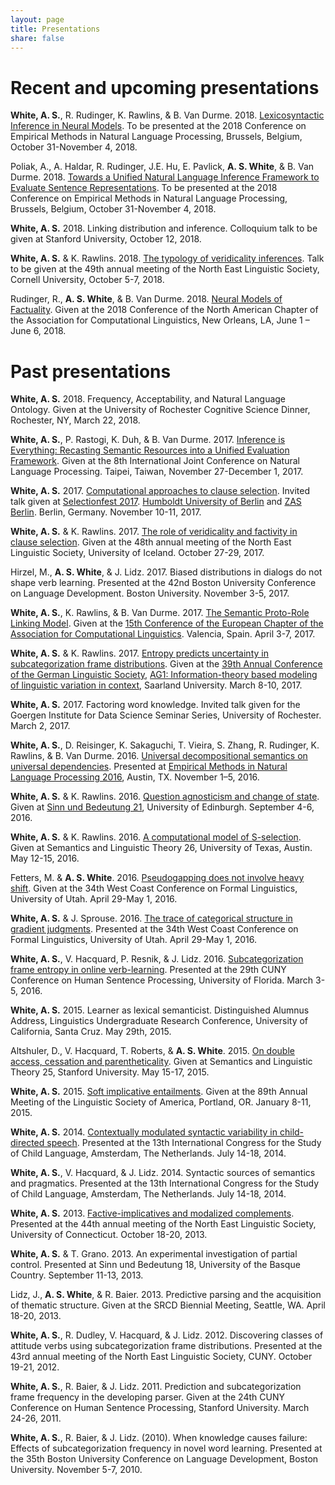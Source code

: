 ```yaml
---
layout: page
title: Presentations
share: false
---
```


# Recent and upcoming presentations

**White, A. S.**, R. Rudinger, K. Rawlins, & B. Van Durme. 2018. [Lexicosyntactic Inference in Neural Models](https://arxiv.org/pdf/1808.06232.pdf). To be presented at the 2018 Conference on Empirical Methods in Natural Language Processing, Brussels, Belgium, October 31-November 4, 2018.

Poliak, A., A. Haldar, R. Rudinger, J.E. Hu, E. Pavlick, **A. S. White**, & B. Van Durme. 2018. [Towards a Unified Natural Language Inference Framework to Evaluate Sentence Representations](https://arxiv.org/pdf/1804.08207). To be presented at the 2018 Conference on Empirical Methods in Natural Language Processing, Brussels, Belgium, October 31-November 4, 2018.

**White, A. S.** 2018. Linking distribution and inference. Colloquium talk to be given at Stanford University, October 12, 2018.

**White, A. S.** & K. Rawlins. 2018. [The typology of veridicality inferences](presentations/slides/white_nels49_slides.pdf). Talk to be given at the 49th annual meeting of the North East Linguistic Society, Cornell University, October 5-7, 2018.

Rudinger, R., **A. S. White**, & B. Van Durme. 2018. [Neural Models of Factuality](presentations/slides/rudinger_naacl2018_slides.pdf). Given at the 2018 Conference of the North American Chapter of the Association for Computational Linguistics, New Orleans, LA, June 1 – June 6, 2018.

# Past presentations

**White, A. S.** 2018. Frequency, Acceptability, and Natural Language Ontology. Given at the University of Rochester Cognitive Science Dinner, Rochester, NY, March 22, 2018.

**White, A. S.**, P. Rastogi, K. Duh, & B. Van Durme. 2017. [Inference is Everything: Recasting Semantic Resources into a Unified Evaluation Framework](presentations/slides/white_ijcnlp17_slides.pdf). Given at the 8th International Joint Conference on Natural Language Processing. Taipei, Taiwan, November 27-December 1, 2017.

**White, A. S.** 2017.  [Computational approaches to clause selection](presentations/slides/white_selectionfest2017_slides.pdf).  Invited talk given at [Selectionfest 2017](http://patrickdelliott.com/selectionfest/). [Humboldt University of Berlin](https://www.hu-berlin.de/en/) and [ZAS Berlin](http://www.zas-berlin.de/). Berlin, Germany. November 10-11, 2017.

**White, A. S.** & K. Rawlins. 2017. [The role of veridicality and factivity in clause selection](presentations/slides/white_nels48_slides.pdf). Given at the 48th annual meeting of the North East Linguistic Society, University of Iceland. October 27-29, 2017.

Hirzel, M., **A. S. White**, & J. Lidz. 2017. Biased distributions in dialogs do not shape verb learning. Presented at the 42nd Boston University Conference on Language Development. Boston University. November 3-5, 2017.

**White, A. S.**, K. Rawlins, & B. Van Durme. 2017. [The Semantic Proto-Role Linking Model](https://docs.google.com/presentation/d/1lcl-sSI9FFFbSXT9ajoRyFZXbFW-nucFs8Ahe9p5atM/edit?usp=sharing). Given at the [15th Conference of the European Chapter of the Association for Computational Linguistics](http://eacl2017.org/). Valencia, Spain. April 3-7, 2017.

**White, A. S.** & K. Rawlins. 2017. [Entropy predicts uncertainty in subcategorization frame distributions](https://docs.google.com/presentation/d/1h--TW-ITRYdW311gqM_RV5rLFTTIfxU4HOYucVWFNA0/edit?usp=sharing). Given at the [39th Annual Conference of the German Linguistic Society](http://dgfs2017.uni-saarland.de/wordpress/en/), [AG1: Information-theory based modeling of linguistic variation in context](http://dgfs2017.uni-saarland.de/wordpress/en/sessions/ag-1/), Saarland University. March 8-10, 2017.

**White, A. S.** 2017.  Factoring word knowledge. Invited talk given for the Goergen Institute for Data Science Seminar Series, University of Rochester. March 2, 2017.

**White, A. S.**, D. Reisinger, K. Sakaguchi, T. Vieira, S. Zhang, R. Rudinger, K. Rawlins, & B. Van Durme. 2016. [Universal decompositional semantics on universal dependencies](http://aclweb.org/anthology/D/D16/D16-1177.pdf). Presented at [Empirical Methods in Natural Language Processing 2016](http://www.emnlp2016.net/), Austin, TX. November 1–5, 2016.

**White, A. S.** & K. Rawlins. 2016. [Question agnosticism and change of state](slides/white_sub21_slides.pdf). Given at [Sinn und Bedeutung 21](https://sites.google.com/site/sinnundbedeutung21/), University of Edinburgh. September 4-6, 2016.

**White, A. S.** & K. Rawlins. 2016. [A computational model of S-selection](slides/white_salt_2016_slides.pdf). Given at Semantics and Linguistic Theory 26, University of Texas, Austin. May 12-15, 2016.

Fetters, M. & **A. S. White**. 2016. [Pseudogapping does not involve heavy shift](https://docs.google.com/presentation/d/1A5va6y6fsG12U96G_NsW2BtWfgx221DU7ku0uZyQao4/edit?usp=sharing). Given at the 34th West Coast Conference on Formal Linguistics, University of Utah. April 29-May 1, 2016.

**White, A. S.** & J. Sprouse. 2016. [The trace of categorical structure in gradient judgments](posters/white_sprouse_wccfl34_poster.pdf). Presented at the 34th West Coast Conference on Formal Linguistics, University of Utah. April 29-May 1, 2016.

**White, A. S.**, V. Hacquard, P. Resnik, & J. Lidz. 2016. [Subcategorization frame entropy in online verb-learning](posters/white_cuny2016_poster.pdf). Presented at the 29th CUNY Conference on Human Sentence Processing, University of Florida. March 3-5, 2016.

**White, A. S.** 2015. Learner as lexical semanticist. Distinguished Alumnus Address, Linguistics Undergraduate Research Conference, University of California, Santa Cruz. May 29th, 2015.

Altshuler, D., V. Hacquard, T. Roberts, & **A. S. White**. 2015. [On double access, cessation and parentheticality](https://docs.google.com/presentation/d/1wPUTIcIbYk2SSOEMz6CsLcyS31-4hs62t7QyPvHt28k/edit?usp=sharing). Given at Semantics and Linguistic Theory 25, Stanford University. May 15-17, 2015.

**White, A. S.** 2015. [Soft implicative entailments](https://docs.google.com/presentation/d/1qAopUSp6G2IdMyUrvZKoRfcQ25N5--6nSd53Z4SymL0/edit?usp=sharing). Given at the 89th Annual Meeting of the Linguistic Society of America, Portland, OR. January 8-11, 2015.

**White, A. S.** 2014. [Contextually modulated syntactic variability in child-directed speech](posters/white_iascl2014_poster.pdf). Presented at the 13th International Congress for the Study of Child Language, Amsterdam, The Netherlands. July 14-18, 2014.

**White, A. S.**, V. Hacquard, & J. Lidz. 2014. Syntactic sources of semantics and pragmatics. Presented at the 13th International Congress for the Study of Child Language, Amsterdam, The Netherlands. July 14-18, 2014.

**White, A. S.** 2013. [Factive-implicatives and modalized complements](posters/white_nels44_poster.pdf). Presented at the 44th annual meeting of the North East Linguistic Society, University of Connecticut. October 18-20, 2013.

**White, A. S.** & T. Grano. 2013. An experimental investigation of partial control. Presented at Sinn und Bedeutung 18, University of the Basque Country. September 11-13, 2013.

Lidz, J., **A. S. White**, & R. Baier. 2013. Predictive parsing and the acquisition of thematic structure. Given at the SRCD Biennial Meeting, Seattle, WA. April 18-20, 2013.

**White, A. S.**, R. Dudley, V. Hacquard, & J. Lidz. 2012. Discovering classes of attitude verbs using subcategorization frame distributions. Presented at the 43rd annual meeting of the North East Linguistic Society, CUNY. October 19-21, 2012.

**White, A. S.**, R. Baier, & J. Lidz. 2011. Prediction and subcategorization frame frequency in the developing parser. Given at the 24th CUNY Conference on Human Sentence Processing, Stanford University. March 24-26, 2011.

**White, A. S.**, R. Baier, & J. Lidz. (2010). When knowledge causes failure: Effects of subcategorization frequency in novel word learning. Presented at the 35th Boston University Conference on Language Development, Boston University. November 5-7, 2010.
